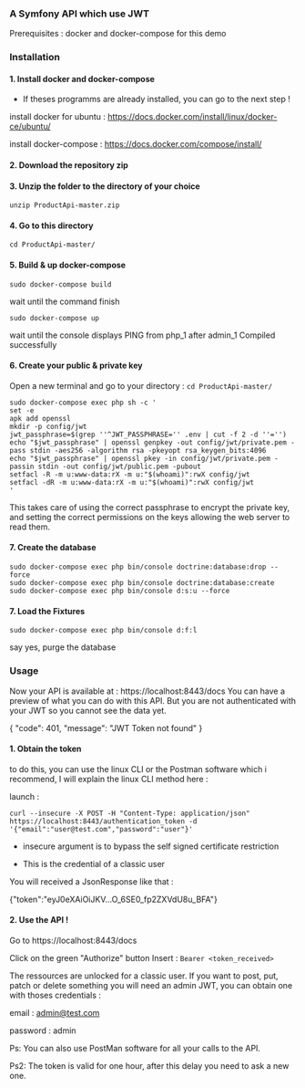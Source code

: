 ###   A Symfony API which use JWT

Prerequisites : docker and docker-compose for this demo

### Installation
#### 1. Install docker and docker-compose
- If theses programms are already installed, you can go to the next step !

install docker for ubuntu : https://docs.docker.com/install/linux/docker-ce/ubuntu/

install docker-compose : https://docs.docker.com/compose/install/

#### 2. Download the repository zip

#### 3. Unzip the folder to the directory of your choice

`unzip ProductApi-master.zip`
#### 4. Go to this directory
`cd ProductApi-master/`
#### 5. Build & up docker-compose
`sudo docker-compose build`

wait until the command finish

`sudo docker-compose up`

wait until the console displays PING from php_1 after admin_1 Compiled successfully

#### 6. Create your public & private key

Open a new terminal and go to your directory : `cd ProductApi-master/`

    sudo docker-compose exec php sh -c '
    set -e
    apk add openssl
    mkdir -p config/jwt
    jwt_passphrase=$(grep ''^JWT_PASSPHRASE='' .env | cut -f 2 -d ''='')
    echo "$jwt_passphrase" | openssl genpkey -out config/jwt/private.pem -pass stdin -aes256 -algorithm rsa -pkeyopt rsa_keygen_bits:4096
    echo "$jwt_passphrase" | openssl pkey -in config/jwt/private.pem -passin stdin -out config/jwt/public.pem -pubout
    setfacl -R -m u:www-data:rX -m u:"$(whoami)":rwX config/jwt
    setfacl -dR -m u:www-data:rX -m u:"$(whoami)":rwX config/jwt
	'
This takes care of using the correct passphrase to encrypt the private key, and setting the correct permissions on the keys allowing the web server to read them.
    

#### 7. Create the database

    sudo docker-compose exec php bin/console doctrine:database:drop --force
	sudo docker-compose exec php bin/console doctrine:database:create
	sudo docker-compose exec php bin/console d:s:u --force

#### 7. Load the Fixtures

	sudo docker-compose exec php bin/console d:f:l

say yes, purge the database

### Usage

Now your API is available at : https://localhost:8443/docs
You can have a preview of what you can do with this API.
But you are not authenticated with your JWT so you cannot see the data yet.

{
  "code": 401,
  "message": "JWT Token not found"
}

#### 1. Obtain the token

to do this, you can use the linux CLI or the Postman software which i recommend,
I will explain the linux CLI method here :

launch  :

	curl --insecure -X POST -H "Content-Type: application/json" https://localhost:8443/authentication_token -d '{"email":"user@test.com","password":"user"}'
	
-  insecure argument is to bypass the self signed certificate restriction

- This is the credential of a classic user

You will received a JsonResponse like that :

{"token":"eyJ0eXAiOiJKV...O_6SE0_fp2ZXVdU8u_BFA"}



#### 2. Use the API !

Go to https://localhost:8443/docs

Click on the green "Authorize" button
Insert :
`Bearer <token_received>`

The ressources are unlocked for a classic user.
If you want to post, put, patch or delete something you will need an admin JWT, you can obtain one with thoses credentials  :

email : admin@test.com

password : admin

Ps: You can also use PostMan software for all your calls to the API.

Ps2: The token is valid for one hour, after this delay you need to ask a new one.
